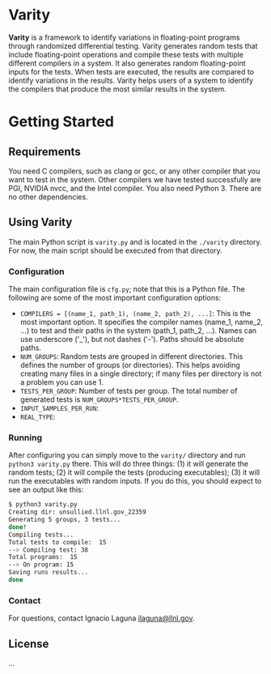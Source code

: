  # Varity
 
 **Varity** is a framework to identify variations in floating-point programs through randomized differential testing. Varity generates random tests that include floating-point operations and compile these tests with multiple different compilers in a system. It also generates random floating-point inputs for the tests. When tests are executed, the results are compared to identify variations in the results. Varity helps users of a system to identify the compilers that produce the most similar results in the system.
 
 # Getting Started
 
 ## Requirements
 You need C compilers, such as clang or gcc, or any other compiler that you want to test in the system. Other compilers we have tested successfully are PGI, NVIDIA nvcc, and the Intel compiler. You also need Python 3. There are no other dependencies.
 
 ## Using Varity
 
 The main Python script is `varity.py` and is located in the `./varity` directory. For now, the main script should be executed from that directory.
 
 ### Configuration
 
 The main configuration file is `cfg.py`; note that this is a Python file. The following are some of the most important configuration options:
 - `COMPILERS = [(name_1, path_1), (name_2, path_2), ...]`: This is the most important option. It specifies the compiler names (name_1, name_2, ...) to test and their paths in the system (path_1, path_2, ...). Names can use underscore ('_'), but not dashes ('-'). Paths should be absolute paths.
 - `NUM_GROUPS`: Random tests are grouped in different directories. This defines the number of groups (or directories). This helps avoiding creating many files in a single directory; if many files per directory is not a problem you can use 1.
 - `TESTS_PER_GROUP`: Number of tests per group. The total number of generated tests is `NUM_GROUPS*TESTS_PER_GROUP`. 
 - `INPUT_SAMPLES_PER_RUN`:
 - `REAL_TYPE`:
 
 ### Running 
 
 After configuring you can simply move to the `varity/` directory and run `python3 varity.py` there. This will do three things: (1) it will generate the random tests; (2) it will compile the tests (producing executables); (3) it will run the executables with random inputs. If you do this, you should expect to see an output like this:
 
 ```sh
 $ python3 varity.py 
 Creating dir: unsullied.llnl.gov_22359
 Generating 5 groups, 3 tests... 
 done!
 Compiling tests...
 Total tests to compile:  15
 --> Compiling test: 38
 Total programs:  15
 --> On program: 15
 Saving runs results...
 done
 ```
 

 
 ### Contact
 For questions, contact Ignacio Laguna <ilaguna@llnl.gov>.
 
 ## License
 
 ...

